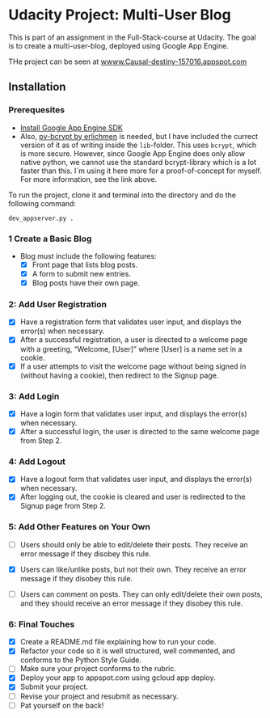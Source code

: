 # Udacity Project: Multi-User Blog

This is part of an assignment in the Full-Stack-course at Udacity. The goal is to create a multi-user-blog, deployed using Google App Engine.

THe project can be seen at [wwww.Causal-destiny-157016.appspot.com](http://causal-destiny-157016.appspot.com)

## Installation

### Prerequesites

- [Install Google App Engine SDK](https://cloud.google.com/appengine/downloads#Google_App_Engine_SDK_for_Python)
- Also, [py-bcrypt by erlichmen](https://github.com/erlichmen/py-bcrypt/) is needed, but I have included the currect version of it as of writing inside the `lib`-folder. This uses `bcrypt`, which is more secure. However, since Google App Engine does only allow native python, we cannot use the standard bcrypt-library which is a lot faster than this. I`m using it here more for a proof-of-concept for myself. For more information, see the link above.

To run the project, clone it and terminal into the directory and do the following command:

```
dev_appserver.py .
```

### 1 Create a Basic Blog

- Blog must include the following features:
  - [X] Front page that lists blog posts.
  - [X] A form to submit new entries.
  - [X] Blog posts have their own page.

### 2: Add User Registration

- [X] Have a registration form that validates user input, and displays the error(s) when necessary.
- [X] After a successful registration, a user is directed to a welcome page with a greeting, “Welcome, [User]” where [User] is a name set in a cookie.
- [X] If a user attempts to visit the welcome page without being signed in (without having a cookie), then redirect to the Signup page.

### 3: Add Login

- [X] Have a login form that validates user input, and displays the error(s) when necessary.
- [X] After a successful login, the user is directed to the same welcome page from Step 2.

### 4: Add Logout

- [X] Have a logout form that validates user input, and displays the error(s) when necessary.
- [X] After logging out, the cookie is cleared and user is redirected to the Signup page from Step 2.

### 5: Add Other Features on Your Own
- [ ] Users should only be able to edit/delete their posts. They receive an error message if they disobey this rule.
- [X] Users can like/unlike posts, but not their own. They receive an error message if they disobey this rule.
- [ ] Users can comment on posts. They can only edit/delete their own posts, and they should receive an error message if they disobey this rule.


### 6: Final Touches

- [X] Create a README.md file explaining how to run your code.
- [X] Refactor your code so it is well structured, well commented, and conforms to the Python Style Guide.
- [ ] Make sure your project conforms to the rubric.
- [X] Deploy your app to appspot.com using gcloud app deploy.
- [X] Submit your project.
- [ ] Revise your project and resubmit as necessary.
- [ ] Pat yourself on the back!
